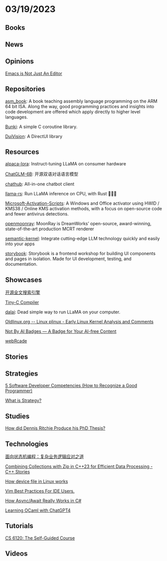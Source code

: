 # 03/19/2023

## Books

## News

## Opinions
[Emacs is Not Just An Editor](https://karl-voit.at/2015/10/23/Emacs-is-not-just-an-editor/)

## Repositories
[asm_book](https://github.com/pkivolowitz/asm_book): A book teaching assembly language programming on the ARM 64 bit ISA. Along the way, good programming practices and insights into code development are offered which apply directly to higher level languages.

[Bunki](https://github.com/Keith-Cancel/Bunki): A simple C coroutine library.

[DuiVision](https://github.com/blueantst/DuiVision): A DirectUI library

## Resources
[alpaca-lora](https://github.com/tloen/alpaca-lora): Instruct-tuning LLaMA on consumer hardware

[ChatGLM-6B](https://github.com/THUDM/ChatGLM-6B): 开源双语对话语言模型

[chathub](https://github.com/chathub-dev/chathub): All-in-one chatbot client

[llama-rs](https://github.com/setzer22/llama-rs): Run LLaMA inference on CPU, with Rust 🦀🚀🦙

[Microsoft-Activation-Scripts](https://github.com/massgravel/Microsoft-Activation-Scripts): A Windows and Office activator using HWID / KMS38 / Online KMS activation methods, with a focus on open-source code and fewer antivirus detections.

[openmoonray](https://github.com/dreamworksanimation/openmoonray): MoonRay is DreamWorks’ open-source, award-winning, state-of-the-art production MCRT renderer

[semantic-kernel](https://github.com/microsoft/semantic-kernel): Integrate cutting-edge LLM technology quickly and easily into your apps

[storybook](https://github.com/storybookjs/storybook): Storybook is a frontend workshop for building UI components and pages in isolation. Made for UI development, testing, and documentation.

## Showcases
[开源全文搜索引擎](https://www.oschina.net/project/awesome?columnId=48)

[Tiny-C Compiler](http://www.iro.umontreal.ca/~felipe/IFT2030-Automne2002/Complements/tinyc.c)

[dalai](https://cocktailpeanut.github.io/dalai/#/): Dead simple way to run LLaMA on your computer.

[Oldlinux.org -- Linux plinux - Early Linux Kernel Analysis and Comments](http://oldlinux.org/)

[Not By AI Badges — A Badge for Your AI-free Content](https://notbyai.fyi/)

[webЯcade](https://www.webrcade.com/)

## Stories

## Strategies
[5 Software Developer Competencies (How to Recognize a Good Programmer)](https://levelup.gitconnected.com/5-software-developer-competencies-how-to-recognize-a-good-programmer-2e2ed9a3f448)

[What is Strategy?](https://fermatslibrary.com/s/what-is-strategy)

## Studies
[How did Dennis Ritchie Produce his PhD Thesis?](https://www.cs.princeton.edu/~bwk/dmr/doceng22.pdf)

## Technologies
[面向状态机编程：复杂业务逻辑应对之道](https://juejin.cn/post/7208721058722512957)

[Combining Collections with Zip in C++23 for Efficient Data Processing - C++ Stories](https://www.cppstories.com/2023/view-zip/)

[How device file in Linux works](https://akawashiro.github.io/articles/how-device-file-in-linux-works.html)

[Vim Best Practices For IDE Users.](https://betterprogramming.pub/50-vim-mode-tips-for-ide-users-f7b525a794b3)

[How Async/Await Really Works in C#](https://devblogs.microsoft.com/dotnet/how-async-await-really-works/)

[Learning OCaml with ChatGPT4](https://gist.github.com/ingenieroariel/d97958259e008d7a5b2622f1dcaad53b)

## Tutorials
[CS 6120: The Self-Guided Course](https://www.cs.cornell.edu/courses/cs6120/2020fa/self-guided/)

## Videos
